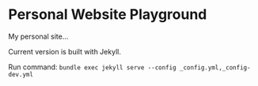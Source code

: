 # Personal Website Playground

My personal site...

Current version is built with Jekyll. 

Run command: `bundle exec jekyll serve --config _config.yml,_config-dev.yml`